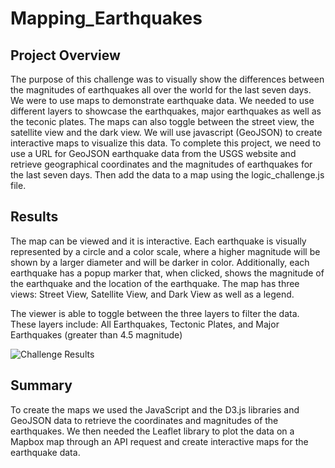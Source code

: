 # Mapping_Earthquakes

## Project Overview
The purpose of this challenge was to visually show the differences between the magnitudes of earthquakes all over the world for the last seven days.  We were to use maps to demonstrate earthquake data. We needed to use different layers to showcase the earthquakes, major earthquakes as well as the teconic plates.  The maps can also toggle between the street view, the satellite view and the dark view.  We will use javascript (GeoJSON) to create interactive maps to visualize this data. To complete this project, we need to use a URL for GeoJSON earthquake data from the USGS website and retrieve geographical coordinates and the magnitudes of earthquakes for the last seven days. Then add the data to a map using the logic_challenge.js file.

## Results
The map can be viewed and it is interactive. Each earthquake is visually represented by a circle and a color scale, where a higher magnitude will be shown by a larger diameter and will be darker in color. Additionally, each earthquake has a popup marker that, when clicked, shows the magnitude of the earthquake and the location of the earthquake. The map has three views: Street View, Satellite View, and Dark View as well as a legend.

The viewer is able to toggle between the three layers to filter the data. These layers include: All Earthquakes, Tectonic Plates, and Major Earthquakes (greater than 4.5 magnitude)

![Challenge Results](https://user-images.githubusercontent.com/105124485/185832622-ade28386-243e-497c-a180-69c4c7a3b76d.png)

## Summary
To create the maps we used the JavaScript and the D3.js libraries and GeoJSON data to retrieve the coordinates and magnitudes of the earthquakes. We then needed the Leaflet library to plot the data on a Mapbox map through an API request and create interactive maps for the earthquake data. 
